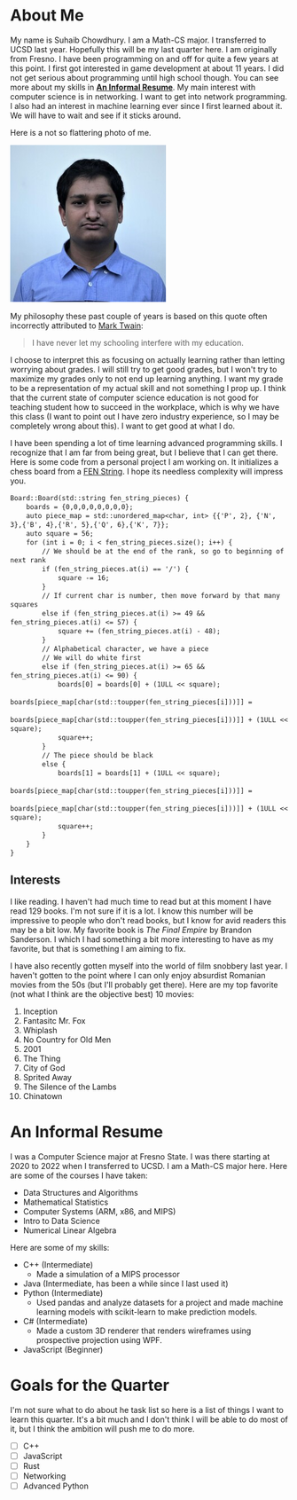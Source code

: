 # About Me
My name is Suhaib Chowdhury. I am a Math-CS major. I transferred to UCSD last year. Hopefully this will be my last quarter here. I am originally from Fresno. I have been programming on and off for quite a few years at this point. I first got interested in game development at about 11 years. I did not get serious about programming until high school though. You can see more about my skills in [**An Informal Resume**](#an-informal-resume). My main interest with computer science is in networking. I want to get into network programming. I also had an interest in machine learning ever since I first learned about it. We will have to wait and see if it sticks around.

Here is a not so flattering photo of me.

![me](me.jpg)

My philosophy these past couple of years is based on this quote often incorrectly attributed to [Mark Twain](https://marktwainstudies.com/the-apocryphal-twain-i-have-never-let-schooling-interfere-with-my-education/):
> I have never let my schooling interfere with my education.

I choose to interpret this as focusing on actually learning rather than letting worrying about grades. I will still try to get good grades, but I won't try to maximize my grades only to not end up learning anything. I want my grade to be a representation of my actual skill and not something I prop up. I think that the current state of computer science education is not good for teaching student how to succeed in the workplace, which is why we have this class (I want to point out I have zero industry experience, so I may be completely wrong about this). I want to get good at what I do. 

I have been spending a lot of time learning advanced programming skills. I recognize that I am far from being great, but I believe that I can get there. Here is some code from a personal project I am working on. It initializes a chess board from a [FEN String](https://en.wikipedia.org/wiki/Forsyth%E2%80%93Edwards_Notation). I hope its needless complexity will impress you.
```
Board::Board(std::string fen_string_pieces) {
	boards = {0,0,0,0,0,0,0,0};
	auto piece_map = std::unordered_map<char, int> {{'P', 2}, {'N', 3},{'B', 4},{'R', 5},{'Q', 6},{'K', 7}};
	auto square = 56;
	for (int i = 0; i < fen_string_pieces.size(); i++) {
		// We should be at the end of the rank, so go to beginning of next rank
		if (fen_string_pieces.at(i) == '/') {
			square -= 16;
		} 
		// If current char is number, then move forward by that many squares
		else if (fen_string_pieces.at(i) >= 49 && fen_string_pieces.at(i) <= 57) {
			square += (fen_string_pieces.at(i) - 48);
		}
		// Alphabetical character, we have a piece
		// We will do white first
		else if (fen_string_pieces.at(i) >= 65 && fen_string_pieces.at(i) <= 90) {
			boards[0] = boards[0] + (1ULL << square);
			boards[piece_map[char(std::toupper(fen_string_pieces[i]))]] =
				 boards[piece_map[char(std::toupper(fen_string_pieces[i]))]] + (1ULL << square);
			square++;
		}
		// The piece should be black
		else {
			boards[1] = boards[1] + (1ULL << square);
			boards[piece_map[char(std::toupper(fen_string_pieces[i]))]] =
				 boards[piece_map[char(std::toupper(fen_string_pieces[i]))]] + (1ULL << square);
			square++;
		}
	}
}
```

## Interests
I like reading. I haven't had much time to read but at this moment I have read 129 books. I'm not sure if it is a lot. I know this number will be impressive to people who don't read books, but I know for avid readers this may be a bit low. My favorite book is _The Final Empire_ by Brandon Sanderson. I which I had something a bit more interesting to have as my favorite, but that is something I am aiming to fix.

I have also recently gotten myself into the world of film snobbery last year. I haven't gotten to the point where I can only enjoy absurdist Romanian movies from the 50s (but I'll probably get there). Here are my top favorite (not what I think are the objective best) 10 movies:
1. Inception
2. Fantasitc Mr. Fox
3. Whiplash
4. No Country for Old Men
5. 2001
6. The Thing
7. City of God
8. Sprited Away
9. The Silence of the Lambs
10. Chinatown  

# An Informal Resume
I was a Computer Science major at Fresno State. I was there starting at 2020 to 2022 when I transferred to UCSD. I am a Math-CS major here. Here are some of the courses I have taken:
- Data Structures and Algorithms
- Mathematical Statistics
- Computer Systems (ARM, x86, and MIPS)
- Intro to Data Science
- Numerical Linear Algebra

Here are some of my skills:
- C++ (Intermediate)
    -  Made a simulation of a MIPS processor
- Java (Intermediate, has been a while since I last used it)
- Python (Intermediate)
    - Used pandas and analyze datasets for a project and made machine learning models with scikit-learn to make prediction models.  
- C# (Intermediate)
    - Made a custom 3D renderer that renders wireframes using prospective projection using WPF.
- JavaScript (Beginner)

# Goals for the Quarter
I'm not sure what to do about he task list so here is a list of things I want to learn this quarter. It's a bit much and I don't think I will be able to do most of it, but I think the ambition will push me to do more.
- [ ] C++
- [ ] JavaScript
- [ ] Rust
- [ ] Networking
- [ ] Advanced Python
